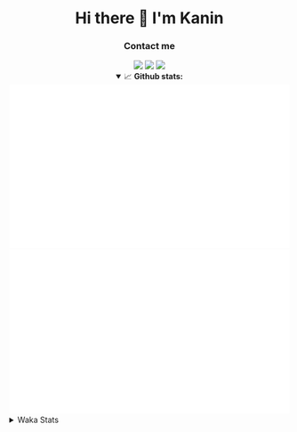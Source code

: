 <div align="center">
 <h1>Hi there 👋 I'm Kanin</h1>
 <h3>Contact me</h3>
 <a href="mailto:im@kanin.dev"><img src="https://img.shields.io/badge/gmail-%23D14836.svg?&style=for-the-badge&logo=gmail&logoColor=white"/></a>
 <a href="https://twitter.com/KaninTwt"><img src="https://img.shields.io/badge/twitter-%231DA1F2.svg?&style=for-the-badge&logo=twitter&logoColor=white"/></a>
 <a href="https://www.linkedin.com/in/KaninDev"><img src="https://img.shields.io/badge/linkedin-%230077B5.svg?&style=for-the-badge&logo=linkedin&logoColor=white"/></a>
<details open>
  <summary>📈 <b>Github stats:</b></summary>
  <img src="https://github.com/Kanin/Kanin/blob/master/scripts/GitHubStats/generated/overview.svg"/>
  <img src="https://github.com/Kanin/Kanin/blob/master/scripts/GitHubStats/generated/languages.svg"/>
</details>
</div>

<details>
 <summary>Waka Stats</summary>

<!--START_SECTION:waka-->
![Code Time](http://img.shields.io/badge/Code%20Time-2%2C540%20hrs%2019%20mins-blue)

![Profile Views](http://img.shields.io/badge/Profile%20Views-0-blue)

![Lines of code](https://img.shields.io/badge/From%20Hello%20World%20I%27ve%20Written-673.8%20thousand%20lines%20of%20code-blue)

**🐱 My GitHub Data** 

> 📦 179.6 kB Used in GitHub's Storage 
 > 
> 🏆 16 Contributions in the Year 2025
 > 
> 🚫 Not Opted to Hire
 > 
> 📜 26 Public Repositories 
 > 
> 🔑 17 Private Repositories 
 > 
**I'm an Early 🐤** 

```text
🌞 Morning                2909 commits        ███████░░░░░░░░░░░░░░░░░░   27.49 % 
🌆 Daytime                3143 commits        ███████░░░░░░░░░░░░░░░░░░   29.70 % 
🌃 Evening                3050 commits        ███████░░░░░░░░░░░░░░░░░░   28.83 % 
🌙 Night                  1479 commits        ███░░░░░░░░░░░░░░░░░░░░░░   13.98 % 
```
📅 **I'm Most Productive on Monday** 

```text
Monday                   2045 commits        █████░░░░░░░░░░░░░░░░░░░░   19.33 % 
Tuesday                  1507 commits        ████░░░░░░░░░░░░░░░░░░░░░   14.24 % 
Wednesday                1054 commits        ██░░░░░░░░░░░░░░░░░░░░░░░   09.96 % 
Thursday                 1644 commits        ████░░░░░░░░░░░░░░░░░░░░░   15.54 % 
Friday                   1783 commits        ████░░░░░░░░░░░░░░░░░░░░░   16.85 % 
Saturday                 1020 commits        ██░░░░░░░░░░░░░░░░░░░░░░░   09.64 % 
Sunday                   1528 commits        ████░░░░░░░░░░░░░░░░░░░░░   14.44 % 
```


📊 **This Week I Spent My Time On** 

```text
🕑︎ Time Zone: America/New_York

💬 Programming Languages: 
Python                   6 hrs 44 mins       █████████████████████████   99.57 % 
.env file                1 min               ░░░░░░░░░░░░░░░░░░░░░░░░░   00.27 % 
Bash                     0 secs              ░░░░░░░░░░░░░░░░░░░░░░░░░   00.16 % 

🔥 Editors: 
PyCharm                  6 hrs 46 mins       █████████████████████████   100.00 % 

🐱‍💻 Projects: 
NailaDjango              6 hrs 41 mins       █████████████████████████   98.84 % 
Naila.py                 4 mins              ░░░░░░░░░░░░░░░░░░░░░░░░░   01.16 % 

💻 Operating System: 
Windows                  6 hrs 46 mins       █████████████████████████   100.00 % 
```

**I Mostly Code in Python** 

```text
Python                   32 repos            █████████████████░░░░░░░░   66.67 % 
Java                     6 repos             ███░░░░░░░░░░░░░░░░░░░░░░   12.50 % 
HTML                     3 repos             ██░░░░░░░░░░░░░░░░░░░░░░░   06.25 % 
TypeScript               2 repos             █░░░░░░░░░░░░░░░░░░░░░░░░   04.17 % 
Kotlin                   1 repo              █░░░░░░░░░░░░░░░░░░░░░░░░   02.08 % 
```



**Timeline**

![Lines of Code chart](https://raw.githubusercontent.com/Kanin/Kanin/master/assets/bar_graph.png)


 Last Updated on 11/01/2025 02:47:38 UTC
<!--END_SECTION:waka-->
</details>
